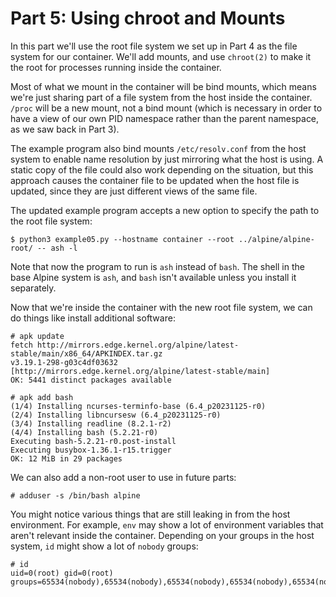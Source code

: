 # Part 5: Using chroot and Mounts

In this part we'll use the root file system we set up in Part 4 as the file
system for our container. We'll add mounts, and use `chroot(2)` to make it the
root for processes running inside the container.

Most of what we mount in the container will be bind mounts, which means we're
just sharing part of a file system from the host inside the container. `/proc`
will be a new mount, not a bind mount (which is necessary in order to have a
view of our own PID namespace rather than the parent namespace, as we saw back
in Part 3).

The example program also bind mounts `/etc/resolv.conf` from the host system to
enable name resolution by just mirroring what the host is using. A static copy
of the file could also work depending on the situation, but this approach causes
the container file to be updated when the host file is updated, since they are
just different views of the same file.

The updated example program accepts a new option to specify the path to the root
file system:

    $ python3 example05.py --hostname container --root ../alpine/alpine-root/ -- ash -l

Note that now the program to run is `ash` instead of `bash`. The shell in the
base Alpine system is `ash`, and `bash` isn't available unless you install it
separately. 

Now that we're inside the container with the new root file system, we can do
things like install additional software:

    # apk update
    fetch http://mirrors.edge.kernel.org/alpine/latest-stable/main/x86_64/APKINDEX.tar.gz
    v3.19.1-298-g03c4df03632 [http://mirrors.edge.kernel.org/alpine/latest-stable/main]
    OK: 5441 distinct packages available

    # apk add bash
    (1/4) Installing ncurses-terminfo-base (6.4_p20231125-r0)
    (2/4) Installing libncursesw (6.4_p20231125-r0)
    (3/4) Installing readline (8.2.1-r2)
    (4/4) Installing bash (5.2.21-r0)
    Executing bash-5.2.21-r0.post-install
    Executing busybox-1.36.1-r15.trigger
    OK: 12 MiB in 29 packages

We can also add a non-root user to use in future parts:

    # adduser -s /bin/bash alpine

You might notice various things that are still leaking in from the host
environment. For example, `env` may show a lot of environment variables that
aren't relevant inside the container. Depending on your groups in the host
system, `id` might show a lot of `nobody` groups:

    # id
    uid=0(root) gid=0(root) groups=65534(nobody),65534(nobody),65534(nobody),65534(nobody),65534(nobody),65534(nobody),65534(nobody),65534(nobody),65534(nobody),65534(nobody),65534(nobody),65534(nobody),65534(nobody),0(root)
